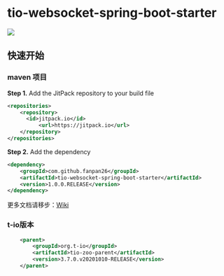 # tio-websocket-spring-boot-starter

[![](https://jitpack.io/v/fanpan26/tio-websocket-spring-boot-starter.svg)](https://jitpack.io/#fanpan26/tio-websocket-spring-boot-starter)



## 快速开始

### maven 项目

**Step 1.** Add the JitPack repository to your build file

```xml
<repositories>
	<repository>
	  <id>jitpack.io</id>
          <url>https://jitpack.io</url>
	</repository>
</repositories>
```

**Step 2.** Add the dependency

```xml
<dependency>
    <groupId>com.github.fanpan26</groupId>
    <artifactId>tio-websocket-spring-boot-starter</artifactId>
    <version>1.0.0.RELEASE</version>
</dependency>
```

更多文档请移步：[Wiki](https://github.com/fanpan26/tio-websocket-spring-boot-starter/wiki)

### t-io版本

```xml
    <parent>
        <groupId>org.t-io</groupId>
        <artifactId>tio-zoo-parent</artifactId>
        <version>3.7.0.v20201010-RELEASE</version>
    </parent>
```

